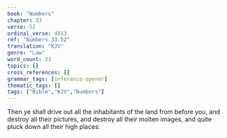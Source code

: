 ```yaml
---
book: "Numbers"
chapter: 33
verse: 52
ordinal_verse: 4813
ref: "Numbers 33:52"
translation: "KJV"
genre: "Law"
word_count: 33
topics: []
cross_references: []
grammar_tags: [inference-opener]
thematic_tags: []
tags: ["Bible","KJV","Numbers"]
---
```

Then ye shall drive out all the inhabitants of the land from before you, and destroy all their pictures, and destroy all their molten images, and quite pluck down all their high places:
